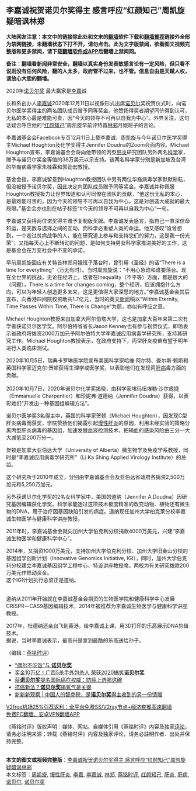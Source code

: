  <h2>李嘉诚祝贺诺贝尔奖得主 感言呼应“红颜知己”周凯旋 疑暗讽林郑</h2> <p class="notice"><b>大陆网友注意：本文中的链接除此处和文末的<a href="https://github.com/bannedbook/fanqiang" >翻墙</a>软件下载和<a href="https://github.com/killgcd/justmysocks/blob/master/README.md">翻墙推荐</a>链接外全部为禁网链接，未翻墙状态下打不开，请勿点击。此为文字版禁闻，欲看图文视频完整版和更多禁闻，请下载<a href="https://github.com/bannedbook/fanqiang">翻墙软件或APP</a>后翻墙上禁闻网。</p><p>备注：翻墙看新闻非常安全，翻墙以真实身份发表敏感言论有一定风险，但只看不说则没有任何风险，翻的人太多，政府管不过来，也不管。信息自由是天赋人权，请放心大胆的翻墙。</b></p>  <div class="entry">  <p></p> <p>2020年<a href="https://www.bannedbook.org/bnews/tag/%e8%af%ba%e8%b4%9d%e5%b0%94%e5%a5%96/" class="st_tag internal_tag" rel="tag" title="标签 诺贝尔奖 下的日志">诺贝尔奖</a> 最大赢家是<a href="https://www.bannedbook.org/bnews/tag/%e6%9d%8e%e5%98%89/" class="st_tag internal_tag" rel="tag" title="标签 李嘉 下的日志">李嘉</a>诚</p> <p>长和系创办人<a href="https://www.bannedbook.org/bnews/tag/%e6%9d%8e%e5%98%89%e8%af%9a/" class="st_tag internal_tag" rel="tag" title="标签 李嘉诚 下的日志">李嘉诚</a>2020年12月11日以视像形式出席<a href="https://www.bannedbook.org/bnews/tag/%e8%af%ba%e8%b4%9d%e5%b0%94/" class="st_tag internal_tag" rel="tag" title="标签 诺贝尔 下的日志">诺贝尔</a>奖祝贺仪式时&#65292;向诺贝尔医学奖得主的两名团队成员赠予同等奖金&#12290;他赞扬得奖者期望同侪得到认可&#65292;无私的本心最是难能可贵&#65292;因&#8220;今天的领导不可再以自我为中心&#8221;&#12290;外界关注&#65292;这句话疑否呼应他的&#8220;<a href="https://www.bannedbook.org/bnews/tag/%E7%BA%A2%E9%A2%9C%E7%9F%A5%E5%B7%B1/" class="st_tag internal_tag" rel="tag" title="标签 红颜知己 下的日志">红颜知己</a>&#8221;周凯旋早前评特首<a href="https://www.bannedbook.org/bnews/tag/%E6%9E%97%E9%83%91/" class="st_tag internal_tag" rel="tag" title="标签 林郑 下的日志">林郑</a>月娥班子的言论&#12290;</p> <p>   李嘉诚基金会Facebook专页12月11日上载李嘉诚&#12289;周凯旋与今年诺贝尔医学奖得主Michael Houghton及化学奖得主Jennifer Doudna的Zoom会面内容&#12290;Michael Houghton宣布&#65292;李嘉诚基金会将向他带领的丙型<a href="https://www.bannedbook.org/bnews/tag/%E8%82%9D%E7%82%8E/" class="st_tag internal_tag" rel="tag" title="标签 肝炎 下的日志">肝炎</a>研究团队另外两名<span class='wp_keywordlink'><a href="https://www.bannedbook.org/forum11/topic309.html" title="禁片：“科学”的棍子" target="_blank">科学</a></span>家&#65292;赠予与诺贝尔奖金等值的38万美元以示支持&#12290;该两名科学家分别是新加坡及台湾的华裔病毒学家朱桂霖和郭劲宏教授&#12290;</p>  <p>基金会指&#65292;李嘉诚留意到Houghton教授团队中另有两位华裔病毒学家默默耕耘&#65292;但没被授予诺贝尔奖&#65292;因此决定向团队成员赠予同等奖金&#12290;李嘉诚并称佩服Houghton教授极力让世界知道和认可同僚在团队的贡献&#65292;&#8220;他这份无私的本心&#65292;是最难能可贵的&#65292;因为今天的领导不可再以自我为中心&#65292;这是对创造大成就的最大局限&#12290;&#8221;基金会亦也别在帖子标签&#8220;#今天的领导不可再以自我为中心&#8221;一句&#12290;</p> <p>李嘉诚又获得两位诺奖得主赠予复制版奖牌&#12290;李嘉诚发表感言&#65292;指自己一直深信命和运&#65292;是天数与选择之间的互动&#65292;而科学必重塑人类的命运&#12290;他又感叹&#8220;谁曾想到&#65292;一个走过贫病战争的人&#65292;能在研究道上参与和支持您们的努力&#65292;这是我一份光荣&#8221;&#65292;又指每天心上不断转动的问题&#65292;是如何支持男女科学家推进美好的工作&#65292;这是基金会在万变社会中不变的承诺&#12290;</p> <p>   早前周凯旋回应有关特首林郑月娥班子落台时&#65292;曾引用&#12298;圣经&#12299;的话&#8220;There is a time for everything&#8221;&#65288;万无有时&#65289;&#12290;当时周凯旋说&#65306;&#8220;不用心急谁和谁要落台&#12290;现在全世界的挑战&#65292;无论在经济上&#65292;或者在Inequality&#65288;不平等&#65289;方面&#65292;都是很大的&#65288;问题&#65289;&#65292;There is a time for changes coming&#65292;整个经济&#65292;应该拥抱什么方向&#65292;可以为年轻人创造更多未来&#65292;这是更值得大家深思的地方&#12290;&#8221;李嘉诚基金会其后宣布&#65292;向香港四间院校资助共1.7亿元&#65292;当时的英文<span class='wp_keywordlink_affiliate'><a href="https://www.bannedbook.org/" title="新闻">新闻</a></span>稿以&#8220;Within Eternity, Time Passes Within Time, There Is Change&#8221;为题&#65292;亦似有呼应之意&#12290;</p> <p>Michael Houghton教授来自加拿大阿尔伯塔大学&#65292;这也是加拿大百年来第二次有学者获诺贝尔医学奖&#12290;阿尔伯特省省长Jason Kenney也有参与祝贺仪式&#65292;即场表示省政府将拨资2000万加元予阿尔伯特大学李嘉诚应用病毒学研究所&#65292;支持其研究工作&#12290;Michael Houghton教授表示&#65292;在政府支持下&#65292;丙型肝炎疫苗有望于明年进行人类临床测试&#12290; </p>  <p>2020年10月5日&#65292;瑞典卡罗琳医学院宣布美国科学家哈维&#183;阿尔特&#12289;查尔斯&#183;赖斯和英国科学家迈克尔&#183;贺顿获得生理学或医学奖&#65292;以表彰他们在发现丙<a href="https://www.bannedbook.org/bnews/tag/%E8%82%9D%E7%97%85/" class="st_tag internal_tag" rel="tag" title="标签 肝病 下的日志">肝病</a>毒方面的贡献&#12290;<br />&nbsp;<br />2020年10月7日&#65292;2020年诺贝尔化学奖揭晓&#65292;由科学家埃玛纽埃勒&#183;沙尔庞捷&#65288;Emmanuelle Charpentier&#65289;和珍妮弗&#183;道德纳&#65288;Jennifer Doudna&#65289;获得&#65292;以表彰她们&#8220;开发出一种基因组编辑方法&#8221;&#12290;</p> <p>   诺贝尔医学奖3名得主中&#65292;英国的科学家贺顿&#65288;Michael Houghton&#65289;&#65292;因发现C型肝炎病毒而获奖&#65292;学院赞扬他们揭露引起<a href="https://www.bannedbook.org/bnews/tag/%e6%85%a2%e6%80%a7%e8%82%9d%e7%82%8e/" class="st_tag internal_tag" rel="tag" title="标签 慢性肝炎 下的日志">慢性肝炎</a>的原因&#65292;利用未经实验的策略分离丙型肝炎病毒的基因组&#65292;加速发展血液检测技术&#65292;把输血的感染风险由三分一大大减低至200万分一&#12290;</p> <p>贺顿是加拿大亚伯达大学&#65288;University of Alberta&#65289;微生物学及免疫学系教授&#65292;同时是&#8220;李嘉诚应用病毒学研究所&#8221;&#65288;Li Ka Shing Applied Virology Institute&#65289;的总监&#12290;</p> <p>这个研究所于2010年成立&#65292;分别由李嘉诚基金会及亚伯达省政府各捐资2,500万加元和5,250万加元&#12290;</p>  <p>另外获诺贝尔化学奖的2名女科学家中&#65292;美国的道纳&#65288;Jennifer A.Doudna&#65289;因研究基因编辑获化学奖&#12290;科学家能透过这项技术极度精准的改变动物&#12289;植物还有微生物的DNA&#65292;用于治疗因基因缺陷引发的病症&#12290;道纳现任加州大学柏克莱分校李嘉诚生物医学与健康科学讲座教授&#12290;</p> <p>2011年时&#65292;李嘉诚基金会就向加州大学伯克利分校捐款4000万美元&#65292;兴建&#8220;李嘉诚生物医学和健康科学中心&#8221;&#12290;</p> <p>2014年&#65292;又捐资1000万美元&#65292;支持加州大学伯克利分校&#12289;加州大学旧金山分校的基因组学创新计划&#65288;Innovative Genomics Initiative, IGI&#65289;&#65292;同时&#65292;加州大学伯克利分校建立李嘉诚基因组学工程中心&#12289;特设讲座教授席&#12290;两校为有关研究拨款200万美元作启动资金&#12290;<br />这个IGI计划执行总监正是道纳&#12290;<br />&nbsp; </p> <p>   道纳从2011年开始就在李嘉诚基金会捐资的生物医学院和健康科学中心发展CRISPR&#65293;CAS9基因编辑技术&#65292;2014年被推荐为李嘉诚生物医学与健康科学讲座教授&#12290;</p>  <p>2017年&#65292;杜德纳还亲自飞到香港&#65292;给李嘉诚上课&#65292;用3D打印的乐高展示DNA剪辑技术&#12290;<br />据说&#65292;当时李嘉诚表示&#65292;最高兴是拿到最酷的乐高送给孙子&#12290;</p> <p>&#65288;编辑&#65306;<a href="https://www.bannedbook.org/bnews/tag/%e7%87%95%e9%93%ad%e6%97%b6%e8%af%84/" class="st_tag internal_tag" rel="tag" title="标签 燕铭时评 下的日志">燕铭时评</a>&#65289;</p> <ul class='op-related-articles' title='相关阅读'> <li><a href='https://www.bannedbook.org/bnews/comments/20201209/1444735.html' target='_blank'>“偶尔不吃饭”与 <b>诺贝尔奖</b></a></li> <li><a href='https://www.bannedbook.org/bnews/funmedia/20201123/1435450.html' target='_blank'>奖金10万亿！广西5杀手外包杀人 荣获2020搞笑<b>诺贝尔奖</b></a></li> <li><a href='https://www.bannedbook.org/bnews/health/20201108/1427632.html' target='_blank'>获<b>诺贝尔奖</b>提名国际癌症权威：防癌上选喝这碗</a></li> <li><a href='https://www.bannedbook.org/bnews/health/20201021/1417540.html' target='_blank'>抗癌新法？<b>诺贝尔奖</b>揭氧气是关键</a></li> <li><a href='https://www.bannedbook.org/bnews/baitai/20201012/1412072.html' target='_blank'>新新新观察 &#124; 中国人的智商税，是<b>诺贝尔奖</b>得主收到的另一份馈赠</a></li> </ul> <p class="texttj"> <a href="https://github.com/bannedbook/fanqiang/wiki/V2ray%E6%9C%BA%E5%9C%BA" target="_blank">V2free机场25%引荐返利：全平台免费SS/V2ray节点+经济套餐高速翻墙</a><br/> <a href="https://github.com/bannedbook/fanqiang/wiki/%E7%A6%81%E9%97%BB%E7%BD%91%E5%AE%89%E5%8D%93%E7%BF%BB%E5%A2%99%E6%96%B0%E9%97%BBAPP" target="_blank">免费PC翻墙、安卓VPN翻墙APP</a></p><p>&#12298;燕铭时评&#12299;版权声明&#65306;媒体&#12289;网站&#12289;自媒体引用&#12298;燕铭时评&#12299;内容及独家<span class='wp_keywordlink_affiliate'><a href="https://www.bannedbook.org/bnews/comments/" title="新闻评论" target="_blank">评论</a></span>&#65292;请务必注明来源&#65307;转载&#12298;燕铭时评&#12299;内容及独家评论&#65292;请务必註明作者&#12289;出处并保持完整&#12290;<br />&nbsp;</p><a name='sharetosocial'></a>       <div><b>本文的图文或视频完整版</b>：<a href='https://www.bannedbook.org/bnews/comments/20201216/1448991.html'>李嘉诚祝贺诺贝尔奖得主 感言呼应“红颜知己”周凯旋 疑暗讽林郑</a></div>  </div><!--END ENTRY--> <div class="postfooter"> <div>本文标签：<a href="https://www.bannedbook.org/bnews/tag/%e5%91%a8%e5%87%af%e6%97%8b/" rel="tag">周凯旋</a>, <a href="https://www.bannedbook.org/bnews/tag/%e6%85%a2%e6%80%a7%e8%82%9d%e7%82%8e/" rel="tag">慢性肝炎</a>, <a href="https://www.bannedbook.org/bnews/tag/%e6%9d%8e%e5%98%89/" rel="tag">李嘉</a>, <a href="https://www.bannedbook.org/bnews/tag/%e6%9d%8e%e5%98%89%e8%af%9a/" rel="tag">李嘉诚</a>, <a href="https://www.bannedbook.org/bnews/tag/%E6%9E%97%E9%83%91/" rel="tag">林郑</a>, <a href="https://www.bannedbook.org/bnews/tag/%e7%87%95%e9%93%ad%e6%97%b6%e8%af%84/" rel="tag">燕铭时评</a>, <a href="https://www.bannedbook.org/bnews/tag/%E7%BA%A2%E9%A2%9C%E7%9F%A5%E5%B7%B1/" rel="tag">红颜知己</a>, <a href="https://www.bannedbook.org/bnews/tag/%E8%82%9D%E7%82%8E/" rel="tag">肝炎</a>, <a href="https://www.bannedbook.org/bnews/tag/%E8%82%9D%E7%97%85/" rel="tag">肝病</a>, <a href="https://www.bannedbook.org/bnews/tag/%e8%af%ba%e8%b4%9d%e5%b0%94/" rel="tag">诺贝尔</a>, <a href="https://www.bannedbook.org/bnews/tag/%e8%af%ba%e8%b4%9d%e5%b0%94%e5%a5%96/" rel="tag">诺贝尔奖</a></div>  </div><!--END POSTFOOTER--> 